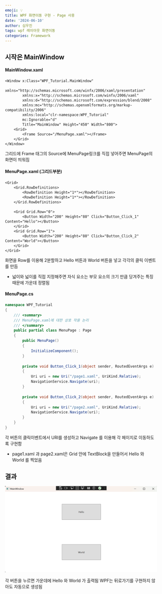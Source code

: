 ```yaml
---
emoji: 💡
title: WPF 화면이동 구현 - Page 사용
date: '2024-06-10'
author: 심우진
tags: wpf 레이아웃 화면이동
categories: Framework
---
```


## 시작은 MainWindow

#### MainWindow.xaml

```xaml
<Window x:Class="WPF_Tutorial.MainWindow"
        xmlns="http://schemas.microsoft.com/winfx/2006/xaml/presentation"
        xmlns:x="http://schemas.microsoft.com/winfx/2006/xaml"
        xmlns:d="http://schemas.microsoft.com/expression/blend/2008"
        xmlns:mc="http://schemas.openxmlformats.org/markup-compatibility/2006"
        xmlns:local="clr-namespace:WPF_Tutorial"
        mc:Ignorable="d"
        Title="MainWindow" Height="450" Width="800">
    <Grid>
        <Frame Source="/MenuPage.xaml"></Frame>
    </Grid>
</Window>
```

그리드에 Frame 태그의 Source에 MenuPage링크를 직접 넣어주면 MenuPage의 화면이 띄워짐

#### MenuPage.xaml (그리드부분)

```xaml
<Grid>
    <Grid.RowDefinitions>
        <RowDefinition Height="1*"></RowDefinition>
        <RowDefinition Height="1*"></RowDefinition>
    </Grid.RowDefinitions>

    <Grid Grid.Row="0">
        <Button Width="200" Height="80" Click="Button_Click_1" Content="Hello"></Button>
    </Grid>
    <Grid Grid.Row="1">
        <Button Width="200" Height="80" Click="Button_Click_2" Content="World"></Button>
    </Grid>
</Grid>
```

화면을 Row를 이용해 2분할하고 Hello 버튼과 World 버튼을 넣고 각각의 클릭 이벤트를 만듬
- 넓이와  넓이를 직접 지정해주면 자식 요소는 부모 요소의 크기 만큼 당겨주는 특징 때문에 가운데 정렬됨

#### MenuPage.cs

```C#
namespace WPF_Tutorial
{
    /// <summary>
    /// MenuPage.xaml에 대한 상호 작용 논리
    /// </summary>
    public partial class MenuPage : Page
    {
        public MenuPage()
        {
            InitializeComponent();
        }

        private void Button_Click_1(object sender, RoutedEventArgs e)
        {
            Uri uri = new Uri("/page1.xaml", UriKind.Relative);
            NavigationService.Navigate(uri);
        }

        private void Button_Click_2(object sender, RoutedEventArgs e)
        {
            Uri uri = new Uri("/page2.xaml", UriKind.Relative);
            NavigationService.Navigate(uri);
        }
    }
}
```

각 버튼의 클릭이벤트에서 URI를 생성하고 Navigate 를 이용해 각 페이지로 이동하도록 구현함
- page1.xaml 과 page2.xaml은 Grid 안에 TextBlock을 만들어서 Hello 와 World 를 찍었음

## 결과

![wpfApp_01.png](./wpfApp_01.png)

각 버튼을 누르면 가운데에 Hello 와 World 가 출력됨
WPF는 뒤로가기를 구현하지 않아도 자동으로 생성됨

```toc

```
